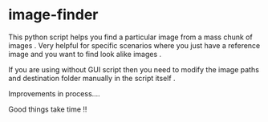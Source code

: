 # image-finder
This python script helps you find a particular image from a mass chunk of images . Very helpful for specific scenarios where you just have a reference image and you want to find look alike images .

If you are using without GUI script then you need to modify the image paths and destination folder manually in the script itself .

Improvements in process....

Good things take time !!
